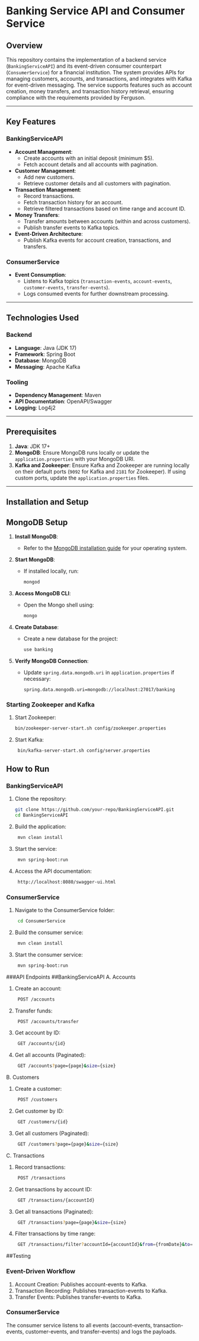# Banking Service API and Consumer Service

## Overview

This repository contains the implementation of a backend service (`BankingServiceAPI`) and its event-driven consumer counterpart (`ConsumerService`) for a financial institution. The system provides APIs for managing customers, accounts, and transactions, and integrates with Kafka for event-driven messaging. The service supports features such as account creation, money transfers, and transaction history retrieval, ensuring compliance with the requirements provided by Ferguson.

---

## Key Features

### BankingServiceAPI
- **Account Management**:
  - Create accounts with an initial deposit (minimum $5).
  - Fetch account details and all accounts with pagination.
- **Customer Management**:
  - Add new customers.
  - Retrieve customer details and all customers with pagination.
- **Transaction Management**:
  - Record transactions.
  - Fetch transaction history for an account.
  - Retrieve filtered transactions based on time range and account ID.
- **Money Transfers**:
  - Transfer amounts between accounts (within and across customers).
  - Publish transfer events to Kafka topics.
- **Event-Driven Architecture**:
  - Publish Kafka events for account creation, transactions, and transfers.

### ConsumerService
- **Event Consumption**:
  - Listens to Kafka topics (`transaction-events`, `account-events`, `customer-events`, `transfer-events`).
  - Logs consumed events for further downstream processing.

---

## Technologies Used

### Backend
- **Language**: Java (JDK 17)
- **Framework**: Spring Boot
- **Database**: MongoDB
- **Messaging**: Apache Kafka

### Tooling
- **Dependency Management**: Maven
- **API Documentation**: OpenAPI/Swagger
- **Logging**: Log4j2

---

## Prerequisites

1. **Java**: JDK 17+
2. **MongoDB**: Ensure MongoDB runs locally or update the `application.properties` with your MongoDB URI.
3. **Kafka and Zookeeper**: Ensure Kafka and Zookeeper are running locally on their default ports (`9092` for Kafka and `2181` for Zookeeper). If using custom ports, update the `application.properties` files.

---
## Installation and Setup

## MongoDB Setup

1. **Install MongoDB**:
   - Refer to the [MongoDB installation guide](https://www.mongodb.com/docs/manual/installation/) for your operating system.

2. **Start MongoDB**:
   - If installed locally, run:
     ```bash
     mongod
     ```

3. **Access MongoDB CLI**:
   - Open the Mongo shell using:
     ```bash
     mongo
     ```

4. **Create Database**:
   - Create a new database for the project:
     ```bash
     use banking
     ```

5. **Verify MongoDB Connection**:
   - Update `spring.data.mongodb.uri` in `application.properties` if necessary:
     ```properties
     spring.data.mongodb.uri=mongodb://localhost:27017/banking
     ```

### Starting Zookeeper and Kafka
1. Start Zookeeper:
   ```bash
   bin/zookeeper-server-start.sh config/zookeeper.properties
2. Start Kafka:
   ```bash
    bin/kafka-server-start.sh config/server.properties 
## How to Run

### BankingServiceAPI
1. Clone the repository:
   ```bash
   git clone https://github.com/your-repo/BankingServiceAPI.git
   cd BankingServiceAPI
2. Build the application:
   ```bash
    mvn clean install
3. Start the service:
   ```bash
    mvn spring-boot:run
4. Access the API documentation:
   ```bash
    http://localhost:8080/swagger-ui.html
### ConsumerService
1. Navigate to the ConsumerService folder:
   ```bash
    cd ConsumerService
2. Build the consumer service:
   ```bash
    mvn clean install
3. Start the consumer service:
   ```bash
    mvn spring-boot:run  
###API Endpoints
##BankingServiceAPI
A. Accounts
1. Create an account:
   ```bash
    POST /accounts
2. Transfer funds:
   ```bash
    POST /accounts/transfer
3. Get account by ID:
   ```bash
    GET /accounts/{id}
4. Get all accounts (Paginated):
   ```bash
    GET /accounts?page={page}&size={size}
B. Customers
1. Create a customer:
   ```bash
    POST /customers
2. Get customer by ID:
   ```bash
    GET /customers/{id}
3. Get all customers (Paginated):
   ```bash
    GET /customers?page={page}&size={size}
C. Transactions
1. Record transactions:
   ```bash
    POST /transactions
2. Get transactions by account ID:
   ```bash
    GET /transactions/{accountId}
3. Get all transactions (Paginated):
   ```bash
    GET /transactions?page={page}&size={size}
4. Filter transactions by time range:
   ```bash
    GET /transactions/filter?accountId={accountId}&from={fromDate}&to={toDate}
##Testing
### Event-Driven Workflow
1. Account Creation: Publishes account-events to Kafka.
2. Transaction Recording: Publishes transaction-events to Kafka.
3. Transfer Events: Publishes transfer-events to Kafka.
### ConsumerService
The consumer service listens to all events (account-events, transaction-events, customer-events, and transfer-events) and logs the payloads.
